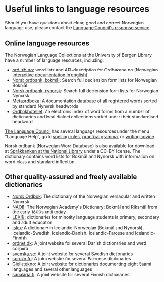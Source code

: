 # Useful links to language resources
Should you have questions about clear, good and correct Norwegian language use, please contact the [Language Council's response service](mailto:sporsmal@sprakradet.no).

## Online language resources

The Norwegian Language Collections at the University of Bergen Library have a number of language resources, including:

*   [ord.uib.no:](https://ord.uib.no/) word lists and API-description for Ordbøkene.no (Norwegian. [Interactive documentation in english](https://v1.ordbokene.no/api/swagger-ui.html)).
*   [Norsk ordbank, bokmål](http://inger.uib.no/perl/search/search.cgi?appid=72&tabid=1106): Search full declension form lists for Norwegian Bokmål
*   [Norsk ordbank, nynorsk](http://inger.uib.no/perl/search/search.cgi?appid=73&tabid=1116): Search full declension form lists for Norwegian Nynorsk
*   [Metaordboka](http://inger.uib.no/perl/search/search.cgi?appid=7&tabid=571): A documentation database of all registered words sorted by standard Nynorsk headwords
*   [Ordbokhotellet](http://inger.uib.no/perl/search/search.cgi?appid=118&tabid=1777): An electronic index of word forms from a number of dictionaries and local dialect collections sorted under their standardised headword

[The Language Council](http://www.sprakradet.no/) has several language resources under the menu “Language Help”, go to [spelling rules](http://www.sprakradet.no/sprakhjelp/Skriveregler/), [practical grammar](http://www.sprakradet.no/sprakhjelp/Praktisk-grammatikk/) or [writing advice](http://www.sprakradet.no/sprakhjelp/Skriverad/).

Norsk ordbank (Norwegian Word Database) is also available for download at [Språkbanken at the National Library](https://www.nb.no/sprakbanken/ressurskatalog/?_search=ordbank) under a CC-BY license. The dictionary contains word lists for Bokmål and Nynorsk with information on word class and standard inflection.

## Other quality-assured and freely available dictionaries

*   [Norsk Ordbok](https://alfa.norsk-ordbok.no): The dictionary of the Norwegian vernacular and written Nynorsk
*   [NAOB](https://naob.no/): The Norwegian Academy's Dictionary: Bokmål and Riksmål from the early 1800s until today
*   [LEXIN](https://lexin.udir.no/): dictionaries for minority language students in primary, secondary and adult education
*   [Islex](https://islex.arnastofnun.is/no/): A dictionary in Icelandic-Norwegian (Bokmål and Nynorsk), Icelandic-Swedish, Icelandic-Danish, Icelandic-Faroese and Icelandic-Finnish
*   [ordnet.dk](https://ordnet.dk/): A joint website for several Danish dictionaries and word corpora
*   [svenska.se](https://svenska.se/): A joint website for several Swedish dictionaries
*   [sprotin.fo](https://sprotin.fo/): A joint website for several Faeroese dictionaries
*   [Giellatekno](https://dicts.uit.no/index.nob.html): A joint website for dictionaries documenting eight Saami languages and several other languages
*   [sanakirja.fi](https://www.sanakirja.fi): A joint website for several Finnish dictionaries